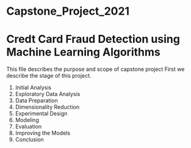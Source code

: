# Capstone_Project_2021
# Credt Card Fraud Detection using Machine Learning Algorithms
This file describes the purpose and scope of capstone project
First we describe the stage of this project.
1. Initial Analysis
2. Exploratory Data Analysis
3. Data Preparation
4. Dimensionality Reduction
5. Experimental Design
6. Modeling
7. Evaluation
8. Improving the Models
9. Conclusion
